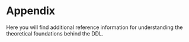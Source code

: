 # Appendix

Here you will find additional reference information for understanding the
theoretical foundations behind the DDL.
